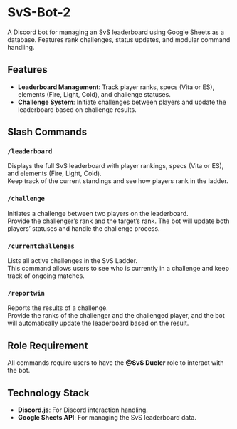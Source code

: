 # SvS-Bot-2

A Discord bot for managing an SvS leaderboard using Google Sheets as a database. Features rank challenges, status updates, and modular command handling.

## Features

- **Leaderboard Management**: Track player ranks, specs (Vita or ES), elements (Fire, Light, Cold), and challenge statuses.
- **Challenge System**: Initiate challenges between players and update the leaderboard based on challenge results.

## Slash Commands

### `/leaderboard`
Displays the full SvS leaderboard with player rankings, specs (Vita or ES), and elements (Fire, Light, Cold).  
Keep track of the current standings and see how players rank in the ladder.

### `/challenge`
Initiates a challenge between two players on the leaderboard.  
Provide the challenger’s rank and the target’s rank. The bot will update both players’ statuses and handle the challenge process.

### `/currentchallenges`
Lists all active challenges in the SvS Ladder.  
This command allows users to see who is currently in a challenge and keep track of ongoing matches.

### `/reportwin`
Reports the results of a challenge.  
Provide the ranks of the challenger and the challenged player, and the bot will automatically update the leaderboard based on the result.

## Role Requirement

All commands require users to have the **@SvS Dueler** role to interact with the bot.

## Technology Stack

- **Discord.js**: For Discord interaction handling.
- **Google Sheets API**: For managing the SvS leaderboard data.
